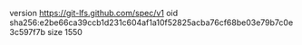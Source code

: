 version https://git-lfs.github.com/spec/v1
oid sha256:e2be66ca39ccb1d231c604af1a10f52825acba76cf68be03e79b7c0e3c597f7b
size 1550
